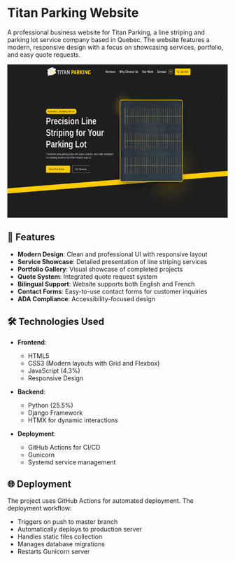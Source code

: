 # Titan Parking Website

A professional business website for Titan Parking, a line striping and parking lot service company based in Quebec. The website features a modern, responsive design with a focus on showcasing services, portfolio, and easy quote requests.

<p align="center">
  <img src="quotes/screenshots/home.png" alt="home page" height="350">
</p>

## 🚀 Features

- **Modern Design**: Clean and professional UI with responsive layout
- **Service Showcase**: Detailed presentation of line striping services
- **Portfolio Gallery**: Visual showcase of completed projects
- **Quote System**: Integrated quote request system
- **Bilingual Support**: Website supports both English and French
- **Contact Forms**: Easy-to-use contact forms for customer inquiries
- **ADA Compliance**: Accessibility-focused design

## 🛠 Technologies Used

- **Frontend**:

  - HTML5
  - CSS3 (Modern layouts with Grid and Flexbox)
  - JavaScript (4.3%)
  - Responsive Design

- **Backend**:

  - Python (25.5%)
  - Django Framework
  - HTMX for dynamic interactions

- **Deployment**:
  - GitHub Actions for CI/CD
  - Gunicorn
  - Systemd service management

## 🌐 Deployment

The project uses GitHub Actions for automated deployment. The deployment workflow:

- Triggers on push to master branch
- Automatically deploys to production server
- Handles static files collection
- Manages database migrations
- Restarts Gunicorn server
